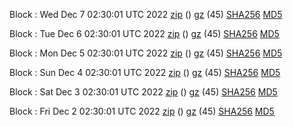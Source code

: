 Block : Wed Dec  7 02:30:01 UTC 2022 [zip](https://files.01coin.io/mainnet/2022-12-07/bootstrap.dat.zip) () [gz](https://files.01coin.io/mainnet/2022-12-07/bootstrap.dat.tar.gz) (45) [SHA256](https://files.01coin.io/mainnet/2022-12-07/sha256.txt) [MD5](https://files.01coin.io/mainnet/2022-12-07/md5.txt)

Block : Tue Dec  6 02:30:01 UTC 2022 [zip](https://files.01coin.io/mainnet/2022-12-06/bootstrap.dat.zip) () [gz](https://files.01coin.io/mainnet/2022-12-06/bootstrap.dat.tar.gz) (45) [SHA256](https://files.01coin.io/mainnet/2022-12-06/sha256.txt) [MD5](https://files.01coin.io/mainnet/2022-12-06/md5.txt)

Block : Mon Dec  5 02:30:01 UTC 2022 [zip](https://files.01coin.io/mainnet/2022-12-05/bootstrap.dat.zip) () [gz](https://files.01coin.io/mainnet/2022-12-05/bootstrap.dat.tar.gz) (45) [SHA256](https://files.01coin.io/mainnet/2022-12-05/sha256.txt) [MD5](https://files.01coin.io/mainnet/2022-12-05/md5.txt)

Block : Sun Dec  4 02:30:01 UTC 2022 [zip](https://files.01coin.io/mainnet/2022-12-04/bootstrap.dat.zip) () [gz](https://files.01coin.io/mainnet/2022-12-04/bootstrap.dat.tar.gz) (45) [SHA256](https://files.01coin.io/mainnet/2022-12-04/sha256.txt) [MD5](https://files.01coin.io/mainnet/2022-12-04/md5.txt)

Block : Sat Dec  3 02:30:01 UTC 2022 [zip](https://files.01coin.io/mainnet/2022-12-03/bootstrap.dat.zip) () [gz](https://files.01coin.io/mainnet/2022-12-03/bootstrap.dat.tar.gz) (45) [SHA256](https://files.01coin.io/mainnet/2022-12-03/sha256.txt) [MD5](https://files.01coin.io/mainnet/2022-12-03/md5.txt)

Block : Fri Dec  2 02:30:01 UTC 2022 [zip](https://files.01coin.io/mainnet/2022-12-02/bootstrap.dat.zip) () [gz](https://files.01coin.io/mainnet/2022-12-02/bootstrap.dat.tar.gz) (45) [SHA256](https://files.01coin.io/mainnet/2022-12-02/sha256.txt) [MD5](https://files.01coin.io/mainnet/2022-12-02/md5.txt)
